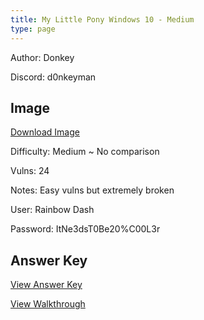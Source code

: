 ```yaml
---
title: My Little Pony Windows 10 - Medium
type: page
---
```


Author: Donkey

Discord: d0nkeyman

## Image

[Download Image](https://drive.google.com/file/d/1Og8lIMVqGKKenFXTpWYhA8X-szXyRtcY/view?usp=share_link)

Difficulty: Medium ~ No comparison

Vulns: 24

Notes: Easy vulns but extremely broken

User: Rainbow Dash

Password: ItNe3dsT0Be20%C00L3r

## Answer Key

[View Answer Key](https://docs.google.com/document/d/1c5L6_FCVsWxdm69jHNWEFEvlPvDjNXYuHB1vmSmri1w/edit?usp=sharing)

[View Walkthrough](/walkthroughs/my-little-pony-walkthrough/)
